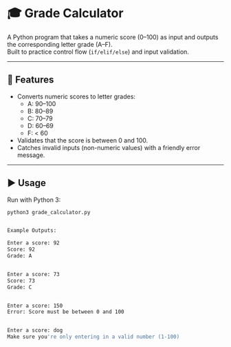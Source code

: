 # 🎓 Grade Calculator

A Python program that takes a numeric score (0–100) as input and outputs the corresponding letter grade (A–F).  
Built to practice control flow (`if/elif/else`) and input validation.

---

## 📌 Features
- Converts numeric scores to letter grades:
  - A: 90–100  
  - B: 80–89  
  - C: 70–79  
  - D: 60–69  
  - F: < 60
- Validates that the score is between 0 and 100.
- Catches invalid inputs (non-numeric values) with a friendly error message.

---

## ▶️ Usage
Run with Python 3:

```bash
python3 grade_calculator.py


Example Outputs:

Enter a score: 92
Score: 92
Grade: A


Enter a score: 73
Score: 73
Grade: C


Enter a score: 150
Error: Score must be between 0 and 100


Enter a score: dog
Make sure you're only entering in a valid number (1-100)
